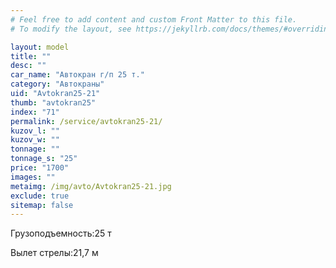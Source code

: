 ```yaml
---
# Feel free to add content and custom Front Matter to this file.
# To modify the layout, see https://jekyllrb.com/docs/themes/#overriding-theme-defaults

layout: model
title: ""
desc: ""
car_name: "Автокран г/п 25 т."
category: "Автокраны"
uid: "Avtokran25-21"
thumb: "avtokran25"
index: "71"
permalink: /service/avtokran25-21/
kuzov_l: ""
kuzov_w: ""
tonnage: ""
tonnage_s: "25"
price: "1700"
images: ""
metaimg: /img/avto/Avtokran25-21.jpg
exclude: true
sitemap: false
---
```


<span>Грузоподъемность:</span><span>25 т</span>

<span>Вылет стрелы:</span><span>21,7 м</span>
